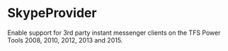 # SkypeProvider
Enable support for 3rd party instant messenger clients on the TFS Power Tools 2008, 2010, 2012, 2013 and 2015.

